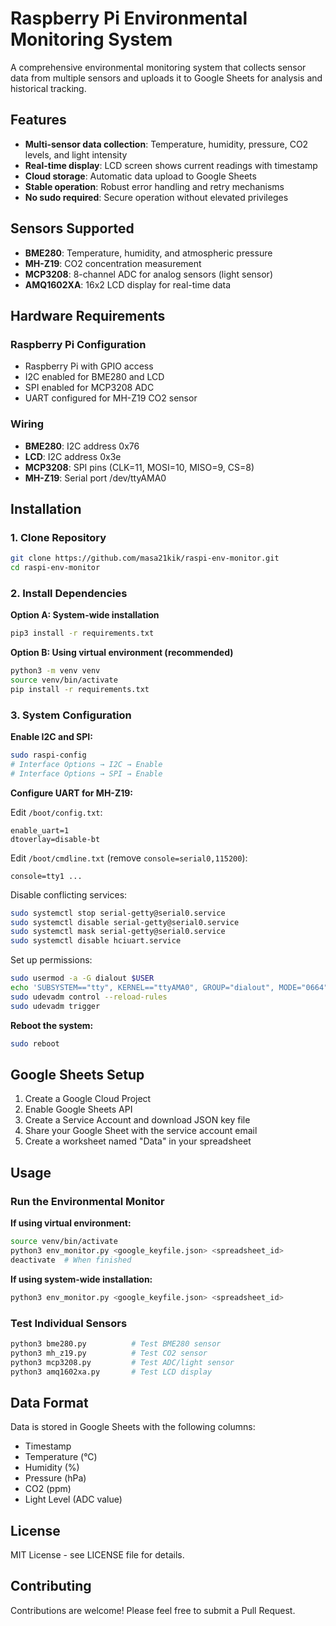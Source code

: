 # Raspberry Pi Environmental Monitoring System

A comprehensive environmental monitoring system that collects sensor data from multiple sensors and uploads it to Google Sheets for analysis and historical tracking.

## Features

- **Multi-sensor data collection**: Temperature, humidity, pressure, CO2 levels, and light intensity
- **Real-time display**: LCD screen shows current readings with timestamp
- **Cloud storage**: Automatic data upload to Google Sheets
- **Stable operation**: Robust error handling and retry mechanisms
- **No sudo required**: Secure operation without elevated privileges

## Sensors Supported

- **BME280**: Temperature, humidity, and atmospheric pressure
- **MH-Z19**: CO2 concentration measurement
- **MCP3208**: 8-channel ADC for analog sensors (light sensor)
- **AMQ1602XA**: 16x2 LCD display for real-time data

## Hardware Requirements

### Raspberry Pi Configuration
- Raspberry Pi with GPIO access
- I2C enabled for BME280 and LCD
- SPI enabled for MCP3208 ADC
- UART configured for MH-Z19 CO2 sensor

### Wiring
- **BME280**: I2C address 0x76
- **LCD**: I2C address 0x3e  
- **MCP3208**: SPI pins (CLK=11, MOSI=10, MISO=9, CS=8)
- **MH-Z19**: Serial port /dev/ttyAMA0

## Installation

### 1. Clone Repository
```bash
git clone https://github.com/masa21kik/raspi-env-monitor.git
cd raspi-env-monitor
```

### 2. Install Dependencies

**Option A: System-wide installation**
```bash
pip3 install -r requirements.txt
```

**Option B: Using virtual environment (recommended)**
```bash
python3 -m venv venv
source venv/bin/activate
pip install -r requirements.txt
```

### 3. System Configuration

**Enable I2C and SPI:**
```bash
sudo raspi-config
# Interface Options → I2C → Enable
# Interface Options → SPI → Enable
```

**Configure UART for MH-Z19:**

Edit `/boot/config.txt`:
```
enable_uart=1
dtoverlay=disable-bt
```

Edit `/boot/cmdline.txt` (remove `console=serial0,115200`):
```
console=tty1 ...
```

Disable conflicting services:
```bash
sudo systemctl stop serial-getty@serial0.service
sudo systemctl disable serial-getty@serial0.service
sudo systemctl mask serial-getty@serial0.service
sudo systemctl disable hciuart.service
```

Set up permissions:
```bash
sudo usermod -a -G dialout $USER
echo 'SUBSYSTEM=="tty", KERNEL=="ttyAMA0", GROUP="dialout", MODE="0664"' | sudo tee /etc/udev/rules.d/10-serial.rules
sudo udevadm control --reload-rules
sudo udevadm trigger
```

**Reboot the system:**
```bash
sudo reboot
```

## Google Sheets Setup

1. Create a Google Cloud Project
2. Enable Google Sheets API
3. Create a Service Account and download JSON key file
4. Share your Google Sheet with the service account email
5. Create a worksheet named "Data" in your spreadsheet

## Usage

### Run the Environmental Monitor

**If using virtual environment:**
```bash
source venv/bin/activate
python3 env_monitor.py <google_keyfile.json> <spreadsheet_id>
deactivate  # When finished
```

**If using system-wide installation:**
```bash
python3 env_monitor.py <google_keyfile.json> <spreadsheet_id>
```

### Test Individual Sensors
```bash
python3 bme280.py          # Test BME280 sensor
python3 mh_z19.py          # Test CO2 sensor  
python3 mcp3208.py         # Test ADC/light sensor
python3 amq1602xa.py       # Test LCD display
```

## Data Format

Data is stored in Google Sheets with the following columns:
- Timestamp
- Temperature (°C)
- Humidity (%)
- Pressure (hPa)
- CO2 (ppm)
- Light Level (ADC value)

## License

MIT License - see LICENSE file for details.

## Contributing

Contributions are welcome! Please feel free to submit a Pull Request.